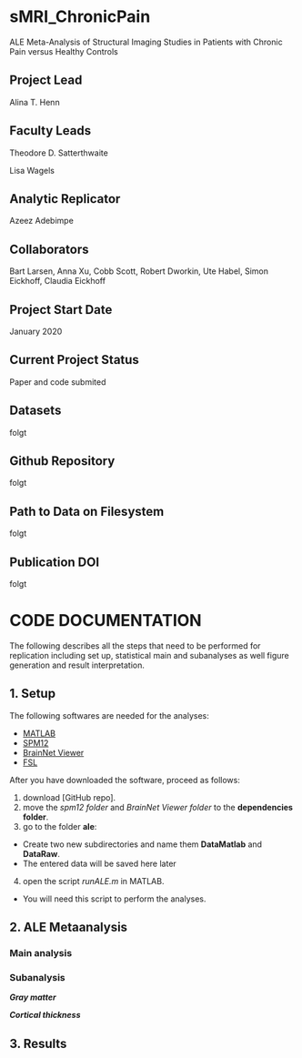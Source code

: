 # sMRI_ChronicPain
ALE Meta-Analysis of Structural Imaging Studies in Patients with Chronic Pain versus Healthy Controls


## Project Lead
Alina T. Henn

## Faculty Leads
Theodore D. Satterthwaite

Lisa Wagels

## Analytic Replicator
Azeez Adebimpe

## Collaborators
Bart Larsen, Anna Xu, Cobb Scott, Robert Dworkin, Ute Habel, Simon Eickhoff, Claudia Eickhoff

## Project Start Date
January 2020

## Current Project Status
Paper and code submited 

## Datasets
folgt

## Github Repository
folgt

## Path to Data on Filesystem
folgt

## Publication DOI
folgt


# CODE DOCUMENTATION
The following describes all the steps that need to be performed for replication including set up, statistical main and subanalyses as well figure generation and result interpretation. 

## 1. Setup
The following softwares are needed for the analyses:
* [MATLAB](https://www.mathworks.com/products/matlab.html)
* [SPM12](https://www.fil.ion.ucl.ac.uk/spm/software/spm12/)
* [BrainNet Viewer](https://www.nitrc.org/projects/bnv/)
* [FSL](https://fsl.fmrib.ox.ac.uk/fsl/fslwiki/FSL)

After you have downloaded the software, proceed as follows: 
1. download [GitHub repo].
2. move the *spm12 folder* and *BrainNet Viewer folder* to the **dependencies folder**. 
3. go to the folder **ale**:
* Create two new subdirectories and name them **DataMatlab** and **DataRaw**.
* The entered data will be saved here later
4. open the script *runALE.m* in MATLAB. 
* You will need this script to perform the analyses. 


## 2. ALE Metaanalysis
### Main analysis

### Subanalysis
***Gray matter***

***Cortical thickness***

## 3. Results



